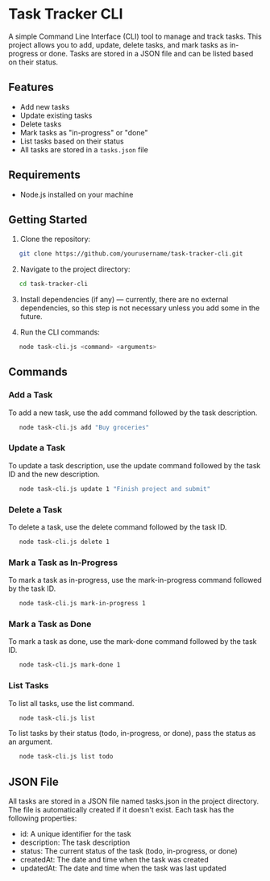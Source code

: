# Task Tracker CLI

A simple Command Line Interface (CLI) tool to manage and track tasks. This project allows you to add, update, delete tasks, and mark tasks as in-progress or done. Tasks are stored in a JSON file and can be listed based on their status.

## Features

- Add new tasks
- Update existing tasks
- Delete tasks
- Mark tasks as "in-progress" or "done"
- List tasks based on their status
- All tasks are stored in a `tasks.json` file

## Requirements

- Node.js installed on your machine

## Getting Started

1. Clone the repository:

```bash
   git clone https://github.com/yourusername/task-tracker-cli.git
```

2. Navigate to the project directory:
```bash
   cd task-tracker-cli
```

3. Install dependencies (if any) — currently, there are no external dependencies, so this step is not necessary unless you add some in the future.

4. Run the CLI commands:
```bash
   node task-cli.js <command> <arguments>
```

## Commands 
### Add a Task
To add a new task, use the add command followed by the task description.
```bash
   node task-cli.js add "Buy groceries"
```
### Update a Task
To update a task description, use the update command followed by the task ID and the new description.
```bash
   node task-cli.js update 1 "Finish project and submit"
```
### Delete a Task
To delete a task, use the delete command followed by the task ID.
```bash
   node task-cli.js delete 1
```
### Mark a Task as In-Progress
To mark a task as in-progress, use the mark-in-progress command followed by the task ID.
```bash
   node task-cli.js mark-in-progress 1
```
### Mark a Task as Done
To mark a task as done, use the mark-done command followed by the task ID.
```bash
   node task-cli.js mark-done 1
```
### List Tasks
To list all tasks, use the list command.
```bash
   node task-cli.js list
```
To list tasks by their status (todo, in-progress, or done), pass the status as an argument.
```bash
   node task-cli.js list todo
```

## JSON File
All tasks are stored in a JSON file named tasks.json in the project directory. The file is automatically created if it doesn't exist.
Each task has the following properties:

- id: A unique identifier for the task
- description: The task description
- status: The current status of the task (todo, in-progress, or done)
- createdAt: The date and time when the task was created
- updatedAt: The date and time when the task was last updated

